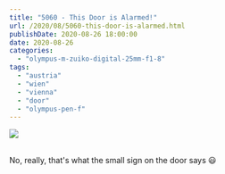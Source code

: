 ```yaml
---
title: "5060 - This Door is Alarmed!"
url: /2020/08/5060-this-door-is-alarmed.html
publishDate: 2020-08-26 18:00:00
date: 2020-08-26
categories: 
  - "olympus-m-zuiko-digital-25mm-f1-8"
tags: 
  - "austria"
  - "wien"
  - "vienna"
  - "door"
  - "olympus-pen-f"
---
```

<div class="container">
<div class="center"><a target="_blank" href="https://d25zfm9zpd7gm5.cloudfront.net/1200x1200/2018/20180709_203535_lr.jpg"><img class="webfeedsFeaturedVisual" src="https://d25zfm9zpd7gm5.cloudfront.net/0600x0600/2018/20180709_203535_lr.jpg" /></a></div>
</div>
<br />

No, really, that's what the small sign on the door says :smiley:
